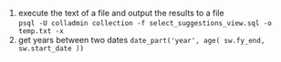 
1. execute the text of a file and output the results to a file  
`psql -U colladmin collection -f select_suggestions_view.sql -o temp.txt -x`
2. get years between two dates
`date_part('year', age( sw.fy_end, sw.start_date ))`
